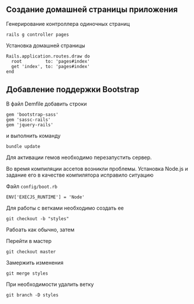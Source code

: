 ## Создание домашней страницы приложения

Генерирование контроллера одиночных страниц

`rails g controller pages`

Установка домашней страницы

```
Rails.application.routes.draw do
  root         to: 'pages#index'
  get 'index', to: 'pages#index'
end
```

## Добавление поддержки Bootstrap

В файл Demfile добавить строки

```
gem 'bootstrap-sass'
gem 'sassc-rails'
gem 'jquery-rails'
```

и выполнить команду

`bundle update`

Для активации гемов необходимо перезапустить сервер.

Во время компиляции ассетов возникли проблемы. Установка Node.js
и задание его в качестве компилятора исправило ситуацию

Файл `config/boot.rb`

```
ENV['EXECJS_RUNTIME'] = 'Node'
```

Для работы с ветками необходимо создать ее 

`git checkout -b "styles"`

Рабоать как обычно, затем

Перейти в мастер

`git checkout master`

Замержить изменения

`git merge styles`

При необходимости удалить ветку

`git branch -D styles`

